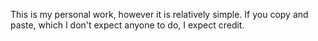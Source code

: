 This is my personal work, however it is relatively simple. If you copy and paste, which I don't expect anyone to do, I expect credit. 
